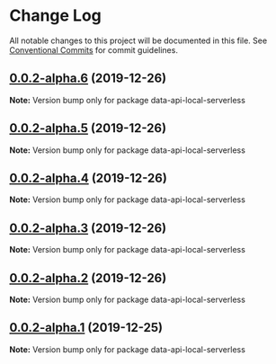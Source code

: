 # Change Log

All notable changes to this project will be documented in this file.
See [Conventional Commits](https://conventionalcommits.org) for commit guidelines.

## [0.0.2-alpha.6](https://github.com/marcgreenstock/data-api-local/compare/v0.0.2-alpha.5...v0.0.2-alpha.6) (2019-12-26)

**Note:** Version bump only for package data-api-local-serverless





## [0.0.2-alpha.5](https://github.com/marcgreenstock/data-api-local/compare/v0.0.2-alpha.4...v0.0.2-alpha.5) (2019-12-26)

**Note:** Version bump only for package data-api-local-serverless





## [0.0.2-alpha.4](https://github.com/marcgreenstock/data-api-local/compare/v0.0.2-alpha.3...v0.0.2-alpha.4) (2019-12-26)

**Note:** Version bump only for package data-api-local-serverless





## [0.0.2-alpha.3](https://github.com/marcgreenstock/data-api-local/compare/v0.0.2-alpha.2...v0.0.2-alpha.3) (2019-12-26)

**Note:** Version bump only for package data-api-local-serverless





## [0.0.2-alpha.2](https://github.com/marcgreenstock/data-api-local/compare/v0.0.2-alpha.1...v0.0.2-alpha.2) (2019-12-26)

**Note:** Version bump only for package data-api-local-serverless





## [0.0.2-alpha.1](https://github.com/marcgreenstock/data-api-local/compare/v0.0.2-alpha.0...v0.0.2-alpha.1) (2019-12-25)

**Note:** Version bump only for package data-api-local-serverless
